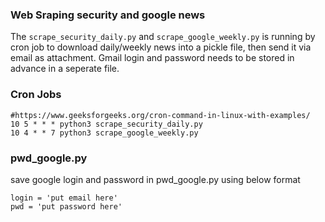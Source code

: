 ### Web Sraping security and google news
The ```scrape_security_daily.py``` and ```scrape_google_weekly.py``` is running by cron job to download daily/weekly news into a pickle file, then send it via email as attachment. Gmail login and password needs to be stored in advance in a seperate file. 

### Cron Jobs
```
#https://www.geeksforgeeks.org/cron-command-in-linux-with-examples/
10 5 * * * python3 scrape_security_daily.py
10 4 * * 7 python3 scrape_google_weekly.py
```
### pwd_google.py
save google login and password in pwd_google.py using below format
```
login = 'put email here'
pwd = 'put password here'
```
